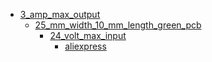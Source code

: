 * [3_amp_max_output](3_amp_max_output)
  * [25_mm_width_10_mm_length_green_pcb](3_amp_max_output/25_mm_width_10_mm_length_green_pcb)
    * [24_volt_max_input](3_amp_max_output/25_mm_width_10_mm_length_green_pcb/24_volt_max_input)
      * [aliexpress](3_amp_max_output/25_mm_width_10_mm_length_green_pcb/24_volt_max_input/aliexpress)
